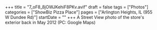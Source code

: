 +++
title = "7_oF8_8jOWJKehiF8PKv.avif"
draft = false
tags = ["Photos"]
categories = ["ShowBiz Pizza Place"]
pages = ["Arlington Heights, IL (955 W Dundee Rd)"]
startDate = ""
+++
A Street View photo of the store's exterior back in May 2012 (PC: Google Maps)
